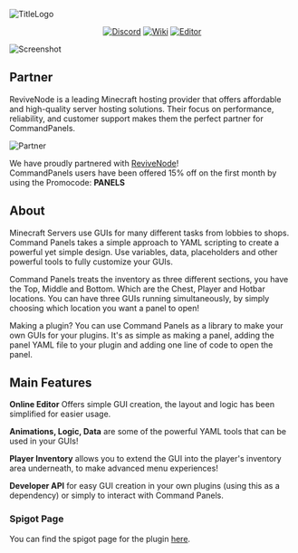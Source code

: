 ![TitleLogo](https://i.imgur.com/YQMXkoi.png)

<p align="center">
  <a href="https://discord.gg/eUWBWh7"><img src="https://i.imgur.com/50KoZcJ.png" alt="Discord"></a> 
  <a href="https://commandpanels.net/wiki"><img src="https://i.imgur.com/kR6n5uw.png" alt="Wiki"></a> 
  <a href="https://commandpanels.net/editor"><img src="https://i.imgur.com/hg68XFc.png" alt="Editor"></a>
</p>

<img align="center" src="https://i.imgur.com/w8UaAP2.png" alt="Screenshot">

## Partner
ReviveNode is a leading Minecraft hosting provider that offers affordable and high-quality server hosting solutions. Their focus on performance, reliability, and customer support makes them the perfect partner for CommandPanels.

![Partner](https://swagalan.dev/revive/partners/revivenode-logo.png)

We have proudly partnered with [ReviveNode](http://billing.revivenode.com/aff.php?aff=379)!  
CommandPanels users have been offered 15% off on the first month by using the Promocode: **PANELS**

## About
Minecraft Servers use GUIs for many different tasks from lobbies to shops. Command Panels takes a simple approach to YAML scripting to create a powerful yet simple design. Use variables, data, placeholders and other powerful tools to fully customize your GUIs.

Command Panels treats the inventory as three different sections, you have the Top, Middle and Bottom. Which are the Chest, Player and Hotbar locations. You can have three GUIs running simultaneously, by simply choosing which location you want a panel to open!

Making a plugin? You can use Command Panels as a library to make your own GUIs for your plugins. It's as simple as making a panel, adding the panel YAML file to your plugin and adding one line of code to open the panel.


## Main Features

**Online Editor** Offers simple GUI creation, the layout and logic has been simplified for easier usage.

**Animations, Logic, Data** are some of the powerful YAML tools that can be used in your GUIs!

**Player Inventory** allows you to extend the GUI into the player's inventory area underneath, to make advanced menu experiences!

**Developer API** for easy GUI creation in your own plugins (using this as a dependency) or simply to interact with Command Panels.

### Spigot Page
You can find the spigot page for the plugin [here](https://www.spigotmc.org/resources/67788/).
